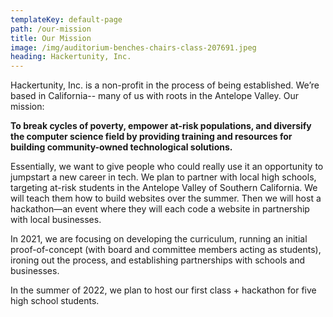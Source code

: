 ```yaml
---
templateKey: default-page
path: /our-mission
title: Our Mission
image: /img/auditorium-benches-chairs-class-207691.jpeg
heading: Hackertunity, Inc.
---
```

Hackertunity, Inc. is a non-profit in the process of being established. We’re based in California-- many of us with roots in the Antelope Valley. Our mission:

**To break cycles of poverty, empower at-risk populations, and diversify the computer science field by providing training and resources for building community-owned technological solutions.**

Essentially, we want to give people who could really use it an opportunity to jumpstart a new career in tech. We plan to partner with local high schools, targeting at-risk students in the Antelope Valley of Southern California. We will teach them how to build websites over the summer. Then we will host a hackathon—an event where they will each code a website in partnership with local businesses.

In 2021, we are focusing on developing the curriculum, running an initial proof-of-concept (with board and committee members acting as students), ironing out the process, and establishing partnerships with schools and businesses.

In the summer of 2022, we plan to host our first class + hackathon for five high school students.